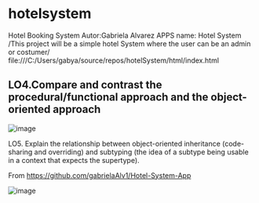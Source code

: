 # hotelsystem
Hotel Booking System
Autor:Gabriela Alvarez
APPS name: Hotel System
/This project will be a simple hotel System where the user can be an admin or costumer/
file:///C:/Users/gabya/source/repos/hotelSystem/html/index.html

LO4.Compare and contrast the procedural/functional approach and the object-oriented approach
-
![image](https://user-images.githubusercontent.com/69876801/202831024-e0dfa90c-b03d-4e64-874a-634ded9f7782.png)


LO5. Explain the relationship between object-oriented inheritance (code-sharing and overriding) and subtyping (the idea of a subtype being usable in a context that expects the supertype).

From <https://github.com/gabrielaAlv1/Hotel-System-App> 

![image](https://user-images.githubusercontent.com/69876801/202831018-227f5ee8-4e1b-488c-83d8-3585ca36b289.png)
